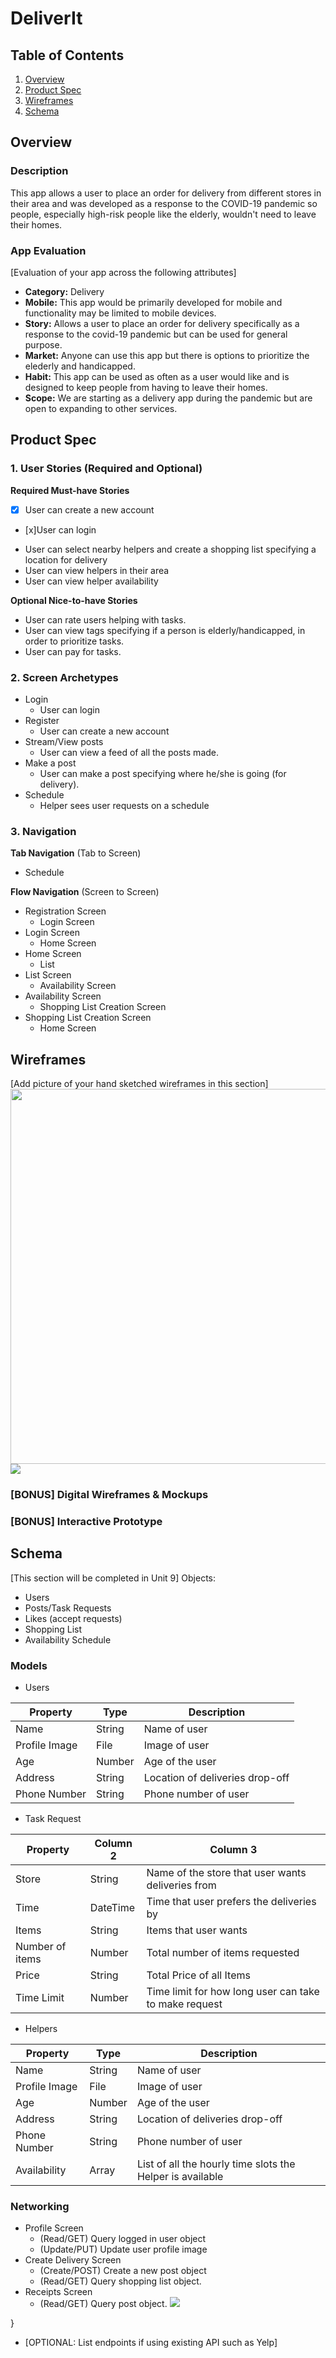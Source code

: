 # DeliverIt

## Table of Contents
1. [Overview](#Overview)
1. [Product Spec](#Product-Spec)
1. [Wireframes](#Wireframes)
2. [Schema](#Schema)

## Overview
### Description
This app allows a user to place an order for delivery from different stores in their area and was developed as a response to the COVID-19 pandemic so people, especially high-risk people like the elderly, wouldn't need to leave their homes.

### App Evaluation
[Evaluation of your app across the following attributes]
- **Category:** Delivery
- **Mobile:** This app would be primarily developed for mobile and functionality may be limited to mobile devices.
- **Story:** Allows a user to place an order for delivery specifically as a response to the covid-19 pandemic but can be used for general purpose.
- **Market:** Anyone can use this app but there is options to prioritize the elederly and handicapped.
- **Habit:** This app can be used as often as a user would like and is designed to keep people from having to leave their homes.
- **Scope:** We are starting as a delivery app during the pandemic but are open to expanding to other services.

## Product Spec

### 1. User Stories (Required and Optional)

**Required Must-have Stories**

- [x] User can create a new account
-  [x]User can login
* User can select nearby helpers and create a shopping list specifying a location for delivery
* User can view helpers in their area
* User can view helper availability


**Optional Nice-to-have Stories**

* User can rate users helping with tasks.
* User can view tags specifying if a person is elderly/handicapped, in order to prioritize tasks.
* User can pay for tasks.


### 2. Screen Archetypes

* Login
   * User can login
* Register
   * User can create a new account
* Stream/View posts
   * User can view a feed of all the posts made.
* Make a post
   * User can make a post specifying where he/she is going (for delivery).
* Schedule
   * Helper sees user requests on a schedule


### 3. Navigation

**Tab Navigation** (Tab to Screen)

* Schedule


**Flow Navigation** (Screen to Screen)

* Registration Screen
   * Login Screen
* Login Screen
   * Home Screen
* Home Screen
    * List
* List Screen
    * Availability Screen
* Availability Screen
    * Shopping List Creation Screen
* Shopping List Creation Screen
    * Home Screen

## Wireframes
[Add picture of your hand sketched wireframes in this section]
<img src="YOUR_IMG_URL" width=600>
![](https://i.imgur.com/TFmCt92.png)


### [BONUS] Digital Wireframes & Mockups

### [BONUS] Interactive Prototype

## Schema 
[This section will be completed in Unit 9]
Objects:
- Users
- Posts/Task Requests
- Likes (accept requests)
- Shopping List
- Availability Schedule

### Models
- Users

| Property | Type | Description |
| -------- | ---- | ----------- |
| Name     |  String    |   Name of user|
|Profile Image  |   File   |      Image of user       |
|     Age     |  Number    |       Age of the user      |
|   Address       |   String  |      Location of deliveries drop-off       |
|     Phone Number     |  String    |    Phone number of user         |


- Task Request

| Property        | Column 2 | Column 3                                          |
| --------------- | -------- | ------------------------------------------------- |
| Store           | String   | Name of the store that user wants deliveries from |
| Time            | DateTime | Time that user prefers the deliveries by          |
| Items           | String   | Items that user wants                             |
| Number of items | Number   | Total number of items requested                   |
| Price           | String   | Total Price of all Items                          |\
| Time Limit                |    Number      | Time limit for how long user can take to make request |

- Helpers

| Property      | Type   | Description                     |
| ------------- | ------ | ------------------------------- |
| Name          | String | Name of user                    |
| Profile Image | File   | Image of user                   |
| Age           | Number | Age of the user                 |
| Address       | String | Location of deliveries drop-off |
| Phone Number  | String | Phone number of user            |
| Availability              |   Array     |         List of all the hourly time slots the Helper is available |

### Networking
- Profile Screen
    - (Read/GET) Query logged in user object
    - (Update/PUT) Update user profile image
- Create Delivery Screen 
    - (Create/POST) Create a new post object
    - (Read/GET) Query shopping list object.
- Receipts Screen
    - (Read/GET) Query post object.
    ![](https://i.imgur.com/7aLwpG5.png)


}
- [OPTIONAL: List endpoints if using existing API such as Yelp]

